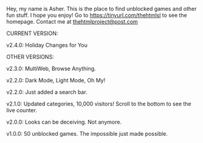 Hey, my name is Asher. This is the place to find unblocked games and other fun stuff. I hope you enjoy! Go to https://tinyurl.com/thehtmlsl to see the homepage. Contact me at thehtmlproject@post.com

CURRENT VERSION:

v2.4.0: Holiday Changes for You

OTHER VERSIONS:

v2.3.0: MultiWeb, Browse Anything.

v2.2.0: Dark Mode, Light Mode, Oh My!

v2.2.0: Just added a search bar.

v2.1.0: Updated categories, 10,000 visitors! Scroll to the bottom to see the live counter.

v2.0.0: Looks can be deceiving. Not anymore.

v1.0.0: 50 unblocked games. The impossible just made possible.


